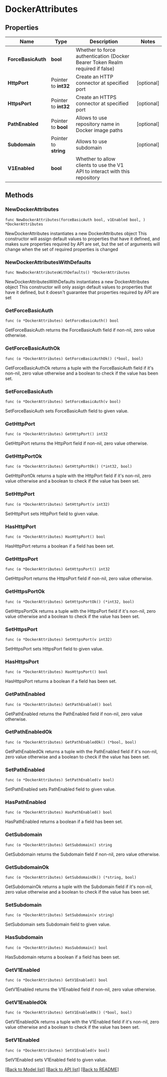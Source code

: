 # DockerAttributes

## Properties

Name | Type | Description | Notes
------------ | ------------- | ------------- | -------------
**ForceBasicAuth** | **bool** | Whether to force authentication (Docker Bearer Token Realm required if false) | 
**HttpPort** | Pointer to **int32** | Create an HTTP connector at specified port | [optional] 
**HttpsPort** | Pointer to **int32** | Create an HTTPS connector at specified port | [optional] 
**PathEnabled** | Pointer to **bool** | Allows to use repository name in Docker image paths | [optional] 
**Subdomain** | Pointer to **string** | Allows to use subdomain | [optional] 
**V1Enabled** | **bool** | Whether to allow clients to use the V1 API to interact with this repository | 

## Methods

### NewDockerAttributes

`func NewDockerAttributes(forceBasicAuth bool, v1Enabled bool, ) *DockerAttributes`

NewDockerAttributes instantiates a new DockerAttributes object
This constructor will assign default values to properties that have it defined,
and makes sure properties required by API are set, but the set of arguments
will change when the set of required properties is changed

### NewDockerAttributesWithDefaults

`func NewDockerAttributesWithDefaults() *DockerAttributes`

NewDockerAttributesWithDefaults instantiates a new DockerAttributes object
This constructor will only assign default values to properties that have it defined,
but it doesn't guarantee that properties required by API are set

### GetForceBasicAuth

`func (o *DockerAttributes) GetForceBasicAuth() bool`

GetForceBasicAuth returns the ForceBasicAuth field if non-nil, zero value otherwise.

### GetForceBasicAuthOk

`func (o *DockerAttributes) GetForceBasicAuthOk() (*bool, bool)`

GetForceBasicAuthOk returns a tuple with the ForceBasicAuth field if it's non-nil, zero value otherwise
and a boolean to check if the value has been set.

### SetForceBasicAuth

`func (o *DockerAttributes) SetForceBasicAuth(v bool)`

SetForceBasicAuth sets ForceBasicAuth field to given value.


### GetHttpPort

`func (o *DockerAttributes) GetHttpPort() int32`

GetHttpPort returns the HttpPort field if non-nil, zero value otherwise.

### GetHttpPortOk

`func (o *DockerAttributes) GetHttpPortOk() (*int32, bool)`

GetHttpPortOk returns a tuple with the HttpPort field if it's non-nil, zero value otherwise
and a boolean to check if the value has been set.

### SetHttpPort

`func (o *DockerAttributes) SetHttpPort(v int32)`

SetHttpPort sets HttpPort field to given value.

### HasHttpPort

`func (o *DockerAttributes) HasHttpPort() bool`

HasHttpPort returns a boolean if a field has been set.

### GetHttpsPort

`func (o *DockerAttributes) GetHttpsPort() int32`

GetHttpsPort returns the HttpsPort field if non-nil, zero value otherwise.

### GetHttpsPortOk

`func (o *DockerAttributes) GetHttpsPortOk() (*int32, bool)`

GetHttpsPortOk returns a tuple with the HttpsPort field if it's non-nil, zero value otherwise
and a boolean to check if the value has been set.

### SetHttpsPort

`func (o *DockerAttributes) SetHttpsPort(v int32)`

SetHttpsPort sets HttpsPort field to given value.

### HasHttpsPort

`func (o *DockerAttributes) HasHttpsPort() bool`

HasHttpsPort returns a boolean if a field has been set.

### GetPathEnabled

`func (o *DockerAttributes) GetPathEnabled() bool`

GetPathEnabled returns the PathEnabled field if non-nil, zero value otherwise.

### GetPathEnabledOk

`func (o *DockerAttributes) GetPathEnabledOk() (*bool, bool)`

GetPathEnabledOk returns a tuple with the PathEnabled field if it's non-nil, zero value otherwise
and a boolean to check if the value has been set.

### SetPathEnabled

`func (o *DockerAttributes) SetPathEnabled(v bool)`

SetPathEnabled sets PathEnabled field to given value.

### HasPathEnabled

`func (o *DockerAttributes) HasPathEnabled() bool`

HasPathEnabled returns a boolean if a field has been set.

### GetSubdomain

`func (o *DockerAttributes) GetSubdomain() string`

GetSubdomain returns the Subdomain field if non-nil, zero value otherwise.

### GetSubdomainOk

`func (o *DockerAttributes) GetSubdomainOk() (*string, bool)`

GetSubdomainOk returns a tuple with the Subdomain field if it's non-nil, zero value otherwise
and a boolean to check if the value has been set.

### SetSubdomain

`func (o *DockerAttributes) SetSubdomain(v string)`

SetSubdomain sets Subdomain field to given value.

### HasSubdomain

`func (o *DockerAttributes) HasSubdomain() bool`

HasSubdomain returns a boolean if a field has been set.

### GetV1Enabled

`func (o *DockerAttributes) GetV1Enabled() bool`

GetV1Enabled returns the V1Enabled field if non-nil, zero value otherwise.

### GetV1EnabledOk

`func (o *DockerAttributes) GetV1EnabledOk() (*bool, bool)`

GetV1EnabledOk returns a tuple with the V1Enabled field if it's non-nil, zero value otherwise
and a boolean to check if the value has been set.

### SetV1Enabled

`func (o *DockerAttributes) SetV1Enabled(v bool)`

SetV1Enabled sets V1Enabled field to given value.



[[Back to Model list]](../README.md#documentation-for-models) [[Back to API list]](../README.md#documentation-for-api-endpoints) [[Back to README]](../README.md)


